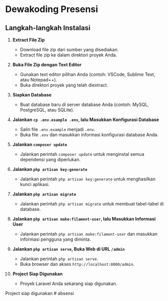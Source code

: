 # Dewakoding Presensi
## Langkah-langkah Instalasi

1. **Extract File Zip**
    - Download file zip dari sumber yang disediakan.
    - Extract file zip ke dalam direktori proyek Anda.

2. **Buka File Zip dengan Text Editor**
    - Gunakan text editor pilihan Anda (contoh: VSCode, Sublime Text, atau Notepad++).
    - Buka direktori proyek yang telah diextract.

3. **Siapkan Database**
    - Buat database baru di server database Anda (contoh: MySQL, PostgreSQL, atau SQLite).

4. **Jalankan `cp .env.example .env`, lalu Masukkan Konfigurasi Database**
    - Salin file `.env.example` menjadi `.env`.
    - Buka file `.env` dan masukkan informasi konfigurasi database Anda.

5. **Jalankan `composer update`**
    - Jalankan perintah `composer update` untuk menginstal semua dependensi yang diperlukan.

6. **Jalankan `php artisan key:generate`**
    - Jalankan perintah `php artisan key:generate` untuk menghasilkan kunci aplikasi.

7. **Jalankan `php artisan migrate`**
    - Jalankan perintah `php artisan migrate` untuk membuat tabel-tabel di database.

8. **Jalankan `php artisan make:filament-user`, lalu Masukkan Informasi User**
    - Jalankan perintah `php artisan make:filament-user` dan masukkan informasi pengguna yang diminta.

9. **Jalankan `php artisan serve`, Buka Web di URL `/admin`**
    - Jalankan perintah `php artisan serve`.
    - Buka browser dan akses `http://localhost:8000/admin`.

10. **Project Siap Digunakan**
    - Proyek Laravel Anda sekarang siap digunakan.

Project siap digunakan
#   a b s e n s i  
 